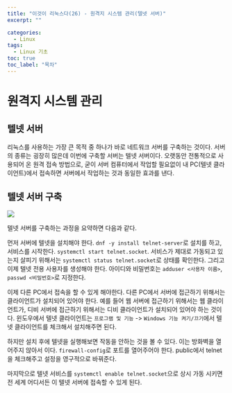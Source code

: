 ```yaml
---
title: "이것이 리눅스다(26) - 원격지 시스템 관리(텔넷 서버)"
excerpt: ""

categories:
  - Linux
tags:
  - Linux 기초
toc: true
toc_label: "목차"
---
```


# 원격지 시스템 관리

## 텔넷 서버

리눅스를 사용하는 가장 큰 목적 중 하나가 바로 네트워크 서버를 구축하는 것이다. 서버의 종류는 굉장히 많은데 이번에 구축할 서버는 텔넷 서버이다. 오랫동안 전통적으로 사용되어 온 원격 접속 방법으로, 굳이 서버 컴퓨터에서 작업할 필요없이 내 PC(텔넷 클라이언트)에서 접속하면 서버에서 작업하는 것과 동일한 효과를 낸다. 

## 텔넷 서버 구축

<img src="https://drive.google.com/uc?export=view&id=1Lc3ZLFSQj_p_aGkOpRqmueWX9pQ3b3DZ">

텔넷 서버를 구축하는 과정을 요약하면 다음과 같다. 

먼저 서버에 텔넷을 설치해야 한다. `dnf -y install telnet-server`로 설치를 하고, 서비스를 시작한다. `systemctl start telnet.socket`. 서비스가 제대로 가동되고 있는지 살피기 위해서는 `systemctl status telnet.socket`로 상태를 확인한다. 그리고 이제 텔넷 전용 사용자를 생성해야 한다. 아이디와 비밀번호는 `adduser <사용자 이름>`, `passwd <비밀번호>`로 지정한다. 

이제 다른 PC에서 접속을 할 수 있게 해야한다. 다른 PC에서 서버에 접근하기 위해서는 클라이언트가 설치되어 있어야 한다. 예를 들어 웹 서버에 접근하기 위해서는 웹 클라이언트가, 디비 서버에 접근하기 위해서는 디비 클라이언트가 설치되어 있어야 하는 것이다. 윈도우에서 텔넷 클라이언트는 `프로그램 및 기능` -> `Windows 기능 켜기/끄기`에서 텔넷 클라이언트를 체크해서 설치해주면 된다. 

하지만 설치 후에 텔넷을 실행해보면 작동을 안하는 것을 볼 수 있다. 이는 방화벽을 열어주지 않아서 이다. `firewall-config`로 포트를 열어주어야 한다. public에서 telnet을 체크해주고 설정을 영구적으로 바꿔준다.

마지막으로 텔넷 서비스를  `systemctl enable telnet.socket`으로 상시 가동 시키면 전 세계 어디서든 이 텔넷 서버에 접속할 수 있게 된다. 